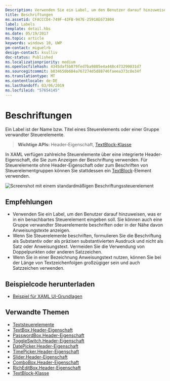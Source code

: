 ```yaml
---
Description: Verwenden Sie ein Label, um den Benutzer darauf hinzuweisen, was er in ein benachbartes Steuerelement eingeben soll. Sie können auch eine Gruppe verwandter Steuerelemente beschriften oder in der Nähe davon Anweisungstexte anzeigen.
title: Beschriftungen
ms.assetid: CFACCCD4-749F-43FB-947E-2591AE673804
label: Labels
template: detail.hbs
ms.date: 05/19/2017
ms.topic: article
keywords: windows 10, UWP
pm-contact: miguelrb
design-contact: ksulliv
doc-status: Published
ms.localizationpriority: medium
ms.openlocfilehash: 4345daf5b879fed7ba9805e4a448c473299031d7
ms.sourcegitcommit: b034650b684a767274d5d88746faeea373c8e34f
ms.translationtype: MT
ms.contentlocale: de-DE
ms.lasthandoff: 03/06/2019
ms.locfileid: "57654145"
---
```

# <a name="labels"></a>Beschriftungen

 

Ein Label ist der Name bzw. Titel eines Steuerelements oder einer Gruppe verwandter Steuerelemente.

> **Wichtige APIs:** Header-Eigenschaft, [TextBlock-Klasse](https://msdn.microsoft.com/library/windows/apps/br209652)

In XAML verfügen zahlreiche Steuerelemente über eine integrierte Header-Eigenschaft, die Sie zum Anzeigen der Beschriftung verwenden. Für Steuerelemente ohne Header-Eigenschaft oder zum Beschriften von Steuerelementgruppen können Sie stattdessen ein [TextBlock](https://msdn.microsoft.com/library/windows/apps/br209652)-Element verwenden.

![Screenshot mit einem standardmäßigen Beschriftungssteuerelement](images/label-standard.png)

## <a name="recommendations"></a>Empfehlungen


-   Verwenden Sie ein Label, um den Benutzer darauf hinzuweisen, was er in ein benachbartes Steuerelement eingeben soll. Sie können auch eine Gruppe verwandter Steuerelemente beschriften oder in der Nähe davon Anweisungstexte anzeigen.
-   Wenn Sie Steuerelemente beschriften, formulieren Sie die Beschriftung als Substantiv oder als präzisen substantivierten Ausdruck und nicht als Satz oder Anweisungstext. Vermeiden Sie die Verwendung von Doppelpunkten oder anderen Satzzeichen.
-   Wenn Sie in einer Bezeichnung Anweisungstext nutzen, können Sie bei der Länge von Textzeichenfolgen großzügiger sein und auch Satzzeichen verwenden.


## <a name="get-the-sample-code"></a>Beispielcode herunterladen
* [Beispiel für XAML UI-Grundlagen](https://github.com/Microsoft/Windows-universal-samples/blob/master/Samples/XamlUIBasics)

## <a name="related-topics"></a>Verwandte Themen
* [Textsteuerelemente](text-controls.md)
* [TextBox.Header-Eigenschaft](https://msdn.microsoft.com/library/windows/apps/dn252861)
* [PasswordBox.Header-Eigenschaft](https://msdn.microsoft.com/library/windows/apps/dn299051)
* [ToggleSwitch.Header-Eigenschaft](https://msdn.microsoft.com/library/windows/apps/br209713)
* [DatePicker.Header-Eigenschaft](https://msdn.microsoft.com/library/windows/apps/dn279460)
* [TimePicker.Header-Eigenschaft](https://msdn.microsoft.com/library/windows/apps/dn299286)
* [Slider.Header-Eigenschaft](https://msdn.microsoft.com/library/windows/apps/dn252829)
* [ComboBox.Header-Eigenschaft](https://msdn.microsoft.com/library/windows/apps/dn279416)
* [RichEditBox.Header-Eigenschaft](https://msdn.microsoft.com/library/windows/apps/dn252726)
* [TextBlock-Klasse](https://msdn.microsoft.com/library/windows/apps/br209652)

 

 




